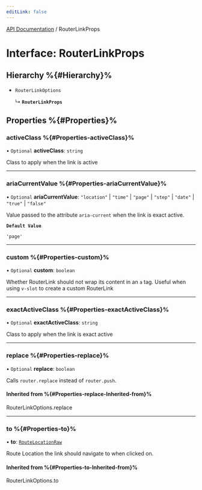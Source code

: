 ```yaml
---
editLink: false
---
```


[API Documentation](../index.md) / RouterLinkProps

# Interface: RouterLinkProps

## Hierarchy %{#Hierarchy}%

- `RouterLinkOptions`

  ↳ **`RouterLinkProps`**

## Properties %{#Properties}%

### activeClass %{#Properties-activeClass}%

• `Optional` **activeClass**: `string`

Class to apply when the link is active

___

### ariaCurrentValue %{#Properties-ariaCurrentValue}%

• `Optional` **ariaCurrentValue**: ``"location"`` \| ``"time"`` \| ``"page"`` \| ``"step"`` \| ``"date"`` \| ``"true"`` \| ``"false"``

Value passed to the attribute `aria-current` when the link is exact active.

**`Default Value`**

`'page'`

___

### custom %{#Properties-custom}%

• `Optional` **custom**: `boolean`

Whether RouterLink should not wrap its content in an `a` tag. Useful when
using `v-slot` to create a custom RouterLink

___

### exactActiveClass %{#Properties-exactActiveClass}%

• `Optional` **exactActiveClass**: `string`

Class to apply when the link is exact active

___

### replace %{#Properties-replace}%

• `Optional` **replace**: `boolean`

Calls `router.replace` instead of `router.push`.

#### Inherited from %{#Properties-replace-Inherited-from}%

RouterLinkOptions.replace

___

### to %{#Properties-to}%

• **to**: [`RouteLocationRaw`](../index.md#routelocationraw)

Route Location the link should navigate to when clicked on.

#### Inherited from %{#Properties-to-Inherited-from}%

RouterLinkOptions.to
